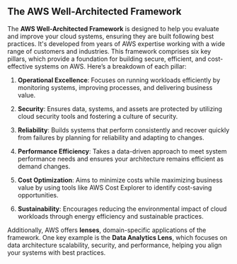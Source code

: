 ## The AWS Well-Architected Framework
The **AWS Well-Architected Framework** is designed to help you evaluate and improve your cloud systems, ensuring they are built following best practices. It's developed from years of AWS expertise working with a wide range of customers and industries. This framework comprises six key pillars, which provide a foundation for building secure, efficient, and cost-effective systems on AWS. Here’s a breakdown of each pillar:

1. **Operational Excellence**: Focuses on running workloads efficiently by monitoring systems, improving processes, and delivering business value.
    
2. **Security**: Ensures data, systems, and assets are protected by utilizing cloud security tools and fostering a culture of security.
    
3. **Reliability**: Builds systems that perform consistently and recover quickly from failures by planning for reliability and adapting to changes.
    
4. **Performance Efficiency**: Takes a data-driven approach to meet system performance needs and ensures your architecture remains efficient as demand changes.
    
5. **Cost Optimization**: Aims to minimize costs while maximizing business value by using tools like AWS Cost Explorer to identify cost-saving opportunities.
    
6. **Sustainability**: Encourages reducing the environmental impact of cloud workloads through energy efficiency and sustainable practices.

Additionally, AWS offers **lenses**, domain-specific applications of the framework. One key example is the **Data Analytics Lens**, which focuses on data architecture scalability, security, and performance, helping you align your systems with best practices.